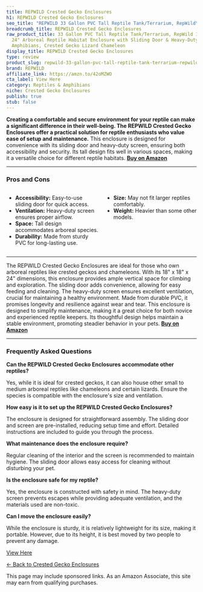 ```yaml
---
title: REPWILD Crested Gecko Enclosures
h1: REPWILD Crested Gecko Enclosures
seo_title: "REPWILD 33 Gallon PVC Tall Reptile Tank/Terrarium, RepWild\u2026"
breadcrumb_title: REPWILD Crested Gecko Enclosures
raw_product_title: 33 Gallon PVC Tall Reptile Tank/Terrarium, RepWild 18" x 18" x
  24" Arboreal Reptile Habitat Enclosure with Sliding Door & Heavy-Duty Screen for
  Amphibians, Crested Gecko Lizard Chameleon
display_title: REPWILD Crested Gecko Enclosures
type: review
product_slug: repwild-33-gallon-pvc-tall-reptile-tank-terrarium-repwild-18-x-18-x-24-eee64164
brand: REPWILD
affiliate_link: https://amzn.to/42oMZWO
cta_label: View Here
category: Reptiles & Amphibians
niche: Crested Gecko Enclosures
publish: true
stub: false
---
```


<div id="intro" class="full-width">
  <p><strong>Creating a comfortable and secure environment for your reptile can make a significant difference in their well-being. The REPWILD Crested Gecko Enclosures offer a practical solution for reptile enthusiasts who value ease of setup and maintenance.</strong> This enclosure is designed for convenience with its sliding door and heavy-duty screen, ensuring both accessibility and security. Its tall design fits well in various spaces, making it a versatile choice for different reptile habitats. <a href="https://amzn.to/42oMZWO" rel="nofollow sponsored noopener" target="_blank"><strong>Buy on Amazon</strong></a></p>
</div>

<hr />
<h3 id="pros-cons">Pros and Cons</h3>
<div class="pc-grid" style="display:grid;grid-template-columns:1fr 1fr;gap:16px;">
  <ul>
    <li><strong>Accessibility:</strong> Easy-to-use sliding door for quick access.</li>
    <li><strong>Ventilation:</strong> Heavy-duty screen ensures proper airflow.</li>
    <li><strong>Space:</strong> Tall design accommodates arboreal species.</li>
    <li><strong>Durability:</strong> Made from sturdy PVC for long-lasting use.</li>
  </ul>
  <ul>
    <li><strong>Size:</strong> May not fit larger reptiles comfortably.</li>
    <li><strong>Weight:</strong> Heavier than some other models.</li>
  </ul>
</div>
<hr />

<div class="full-width">
  <p>The REPWILD Crested Gecko Enclosures are ideal for those who own arboreal reptiles like crested geckos and chameleons. With its 18" x 18" x 24" dimensions, this enclosure provides ample vertical space for climbing and exploration. The sliding door adds convenience, allowing for easy feeding and cleaning. The heavy-duty screen ensures excellent ventilation, crucial for maintaining a healthy environment. Made from durable PVC, it promises longevity and resilience against wear and tear. This enclosure is designed to simplify maintenance, making it a great choice for both novice and experienced reptile keepers. Its thoughtful design helps maintain a stable environment, promoting steadier behavior in your pets. <a href="https://amzn.to/42oMZWO" rel="nofollow sponsored noopener" target="_blank"><strong>Buy on Amazon</strong></a></p>
</div>

<hr />
<h3 id="faqs">Frequently Asked Questions</h3>

<p><strong>Can the REPWILD Crested Gecko Enclosures accommodate other reptiles?</strong></p>
<p>Yes, while it is ideal for crested geckos, it can also house other small to medium arboreal reptiles like chameleons and certain lizards. Ensure the species is compatible with the enclosure's size and ventilation.</p>

<p><strong>How easy is it to set up the REPWILD Crested Gecko Enclosures?</strong></p>
<p>The enclosure is designed for straightforward assembly. The sliding door and screen are pre-installed, reducing setup time and effort. Detailed instructions are included to guide you through the process.</p>

<p><strong>What maintenance does the enclosure require?</strong></p>
<p>Regular cleaning of the interior and the screen is recommended to maintain hygiene. The sliding door allows easy access for cleaning without disturbing your pet.</p>

<p><strong>Is the enclosure safe for my reptile?</strong></p>
<p>Yes, the enclosure is constructed with safety in mind. The heavy-duty screen prevents escapes while providing adequate ventilation, and the materials used are non-toxic.</p>

<p><strong>Can I move the enclosure easily?</strong></p>
<p>While the enclosure is sturdy, it is relatively lightweight for its size, making it portable. However, due to its height, it is best moved by two people to prevent any damage.</p>
<p><a class="btn" href="https://amzn.to/42oMZWO" target="_blank" rel="nofollow sponsored noopener">View Here</a></p>
<p><a href="/roundups/reptiles-amphibians/crested-gecko-enclosures/">← Back to Crested Gecko Enclosures</a></p>
<aside class="disclosure">This page may include sponsored links. As an Amazon Associate, this site may earn from qualifying purchases.</aside>
